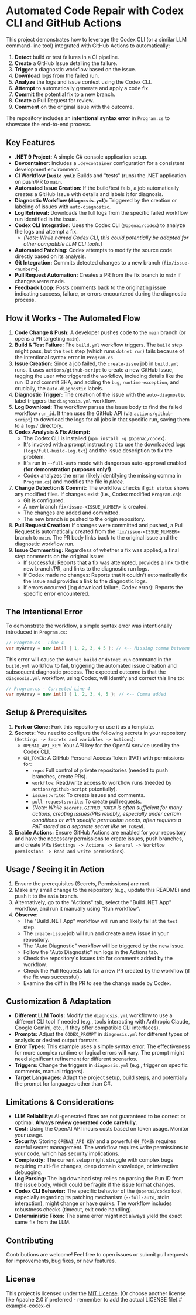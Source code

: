 
# Automated Code Repair with Codex CLI and GitHub Actions


This project demonstrates how to leverage the Codex CLI (or a similar LLM command-line tool) integrated with GitHub Actions to automatically:

1.  **Detect** build or test failures in a CI pipeline.
2.  **Create** a GitHub Issue detailing the failure.
3.  **Trigger** a diagnostic workflow based on the issue.
4.  **Download** logs from the failed run.
5.  **Analyze** the logs and issue context using the Codex CLI.
6.  **Attempt** to automatically generate and apply a code fix.
7.  **Commit** the potential fix to a new branch.
8.  **Create** a Pull Request for review.
9.  **Comment** on the original issue with the outcome.

The repository includes an **intentional syntax error** in `Program.cs` to showcase the end-to-end process.

## Key Features

*   **.NET 9 Project:** A simple C# console application setup.
*   **Devcontainer:** Includes a `.devcontainer` configuration for a consistent development environment.
*   **CI Workflow (`build.yml`):** Builds and "tests" (runs) the .NET application on push/PR to `main`.
*   **Automated Issue Creation:** If the build/test fails, a job automatically creates a GitHub Issue with details and labels it for diagnosis.
*   **Diagnostic Workflow (`diagnosis.yml`):** Triggered by the creation or labeling of issues with `auto-diagnostic`.
*   **Log Retrieval:** Downloads the full logs from the specific failed workflow run identified in the issue.
*   **Codex CLI Integration:** Uses the Codex CLI (`@openai/codex`) to analyze the logs and attempt a fix.
    *   *(Note: While named Codex CLI, this could potentially be adapted for other compatible LLM CLI tools.)*
*   **Automated Patching:** Codex attempts to modify the source code directly based on its analysis.
*   **Git Integration:** Commits detected changes to a new branch (`fix/issue-<number>`).
*   **Pull Request Automation:** Creates a PR from the fix branch to `main` if changes were made.
*   **Feedback Loop:** Posts comments back to the originating issue indicating success, failure, or errors encountered during the diagnostic process.

## How it Works - The Automated Flow

1.  **Code Change & Push:** A developer pushes code to the `main` branch (or opens a PR targeting `main`).
2.  **Build & Test Failure:** The `build.yml` workflow triggers. The `build` step might pass, but the `test` step (which runs `dotnet run`) fails because of the intentional syntax error in `Program.cs`.
3.  **Issue Creation:** Since a job failed, the `create-issue` job in `build.yml` runs. It uses `actions/github-script` to create a new GitHub Issue, tagging the user who triggered the workflow, including details like the run ID and commit SHA, and adding the `bug`, `runtime-exception`, and crucially, the `auto-diagnostic` labels.
4.  **Diagnostic Trigger:** The creation of the issue with the `auto-diagnostic` label triggers the `diagnosis.yml` workflow.
5.  **Log Download:** The workflow parses the issue body to find the failed workflow `run_id`. It then uses the GitHub API (via `actions/github-script`) to download the logs for all jobs in that specific run, saving them to a `logs/` directory.
6.  **Codex Analysis & Fix Attempt:**
    *   The Codex CLI is installed (`npm install -g @openai/codex`).
    *   It's invoked with a prompt instructing it to use the downloaded logs (`logs/full-build-log.txt`) and the issue description to fix the problem.
    *   It's run in `--full-auto` mode with dangerous auto-approval enabled **(for demonstration purposes only!)**.
    *   Codex analyzes the error (likely identifying the missing comma in `Program.cs`) and modifies the file *in place*.
7.  **Change Detection & Commit:** The workflow checks if `git status` shows any modified files. If changes exist (i.e., Codex modified `Program.cs`):
    *   Git is configured.
    *   A new branch `fix/issue-<ISSUE_NUMBER>` is created.
    *   The changes are added and committed.
    *   The new branch is pushed to the origin repository.
8.  **Pull Request Creation:** If changes were committed and pushed, a Pull Request is automatically created from the `fix/issue-<ISSUE_NUMBER>` branch to `main`. The PR body links back to the original issue and the diagnostic workflow run.
9.  **Issue Commenting:** Regardless of whether a fix was applied, a final step comments on the original issue:
    *   If successful: Reports that a fix was attempted, provides a link to the new branch/PR, and links to the diagnostic run logs.
    *   If Codex made no changes: Reports that it couldn't automatically fix the issue and provides a link to the diagnostic logs.
    *   If errors occurred (log download failure, Codex error): Reports the specific error encountered.

## The Intentional Error

To demonstrate the workflow, a simple syntax error was intentionally introduced in `Program.cs`:

```csharp
// Program.cs - Line 4
var myArray = new int[] { 1, 2, 3, 4 5 }; // <-- Missing comma between 4 and 5
```

This error will cause the `dotnet build` or `dotnet run` command in the `build.yml` workflow to fail, triggering the automated issue creation and subsequent diagnostic process. The expected outcome is that the `diagnosis.yml` workflow, using Codex, will identify and correct this line to:

```csharp
// Program.cs - Corrected Line 4
var myArray = new int[] { 1, 2, 3, 4, 5 }; // <-- Comma added
```

## Setup & Prerequisites

1.  **Fork or Clone:** Fork this repository or use it as a template.
2.  **Secrets:** You need to configure the following secrets in your repository (`Settings -> Secrets and variables -> Actions`):
    *   `OPENAI_API_KEY`: Your API key for the OpenAI service used by the Codex CLI.
    *   `GH_TOKEN`: A GitHub Personal Access Token (PAT) with permissions for:
        *   `repo`: Full control of private repositories (needed to push branches, create PRs).
        *   `workflow`: Read/write access to workflow runs (needed by `actions/github-script` potentially).
        *   `issues:write`: To create issues and comments.
        *   `pull-requests:write`: To create pull requests.
        *   *(Note: While `secrets.GITHUB_TOKEN` is often sufficient for many actions, creating issues/PRs reliably, especially under certain conditions or with specific permission needs, often requires a PAT stored as a separate secret like `GH_TOKEN`).*
3.  **Enable Actions:** Ensure GitHub Actions are enabled for your repository and have the necessary permissions to create issues, push branches, and create PRs (`Settings -> Actions -> General -> Workflow permissions -> Read and write permissions`).

## Usage / Seeing it in Action

1.  Ensure the prerequisites (Secrets, Permissions) are met.
2.  Make any small change to the repository (e.g., update this README) and push it to the `main` branch.
3.  Alternatively, go to the "Actions" tab, select the "Build .NET App" workflow, and run it manually using "Run workflow".
4.  **Observe:**
    *   The "Build .NET App" workflow will run and likely fail at the `test` step.
    *   The `create-issue` job will run and create a new issue in your repository.
    *   The "Auto Diagnostic" workflow will be triggered by the new issue.
    *   Follow the "Auto Diagnostic" run logs in the Actions tab.
    *   Check the repository's Issues tab for comments added by the workflow.
    *   Check the Pull Requests tab for a new PR created by the workflow (if the fix was successful).
    *   Examine the diff in the PR to see the change made by Codex.


## Customization & Adaptation

*   **Different LLM Tools:** Modify the `diagnosis.yml` workflow to use a different CLI tool if needed (e.g., tools interacting with Anthropic Claude, Google Gemini, etc., if they offer compatible CLI interfaces).
*   **Prompts:** Adjust the `CODEX_PROMPT` in `diagnosis.yml` for different types of analysis or desired output formats.
*   **Error Types:** This example uses a simple syntax error. The effectiveness for more complex runtime or logical errors will vary. The prompt might need significant refinement for different scenarios.
*   **Triggers:** Change the triggers in `diagnosis.yml` (e.g., trigger on specific comments, manual triggers).
*   **Target Languages:** Adapt the project setup, build steps, and potentially the prompt for languages other than C#.

## Limitations & Considerations

*   **LLM Reliability:** AI-generated fixes are not guaranteed to be correct or optimal. **Always review generated code carefully.**
*   **Cost:** Using the OpenAI API incurs costs based on token usage. Monitor your usage.
*   **Security:** Storing `OPENAI_API_KEY` and a powerful `GH_TOKEN` requires careful secret management. The workflow requires write permissions to your code, which has security implications.
*   **Complexity:** The current setup might struggle with complex bugs requiring multi-file changes, deep domain knowledge, or interactive debugging.
*   **Log Parsing:** The log download step relies on parsing the Run ID from the issue body, which could be fragile if the issue format changes.
*   **Codex CLI Behavior:** The specific behavior of the `@openai/codex` tool, especially regarding its patching mechanism (`--full-auto`, stdin interaction), might change or have quirks. The workflow includes robustness checks (timeout, exit code handling).
*   **Deterministic Fixes:** The same error might not always yield the exact same fix from the LLM.

## Contributing

Contributions are welcome! Feel free to open issues or submit pull requests for improvements, bug fixes, or new features.

## License

This project is licensed under the [MIT License](LICENSE). (Or choose another license like Apache 2.0 if preferred - remember to add the actual LICENSE file).# example-codex-ci
